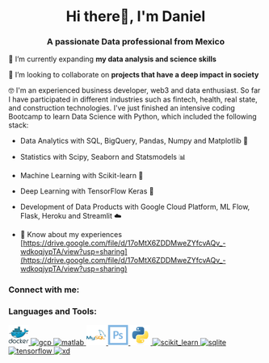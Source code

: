 <h1 align="center">Hi there👋, I'm Daniel</h1>
<h3 align="center">A passionate Data professional from Mexico</h3>

🔭 I’m currently expanding **my data analysis and science skills**

👯 I’m looking to collaborate on **projects that have a deep impact in society**

🤓 I'm an experienced business developer, web3 and data enthusiast. So far I have participated in different industries such as fintech, health, real       state, and construction technologies. I've just finished an intensive coding Bootcamp to learn Data Science with Python, which included the               following stack:

- Data Analytics with SQL, BigQuery, Pandas, Numpy and Matplotlib 🐼
- Statistics with Scipy, Seaborn and Statsmodels 📊
- Machine Learning with Scikit-learn 🤖
- Deep Learning with TensorFlow Keras 👾
- Development of Data Products with Google Cloud Platform, ML Flow, Flask, Heroku and Streamlit ☁️


- 📄 Know about my experiences [https://drive.google.com/file/d/17oMtX6ZDDMweZYfcvAQv_-wdkoqjypTA/view?usp=sharing](https://drive.google.com/file/d/17oMtX6ZDDMweZYfcvAQv_-wdkoqjypTA/view?usp=sharing)

<h3 align="left">Connect with me:</h3>
<p align="left">
</p>

<h3 align="left">Languages and Tools:</h3>
<p align="left"> <a href="https://www.docker.com/" target="_blank" rel="noreferrer"> <img src="https://raw.githubusercontent.com/devicons/devicon/master/icons/docker/docker-original-wordmark.svg" alt="docker" width="40" height="40"/> </a> <a href="https://cloud.google.com" target="_blank" rel="noreferrer"> <img src="https://www.vectorlogo.zone/logos/google_cloud/google_cloud-icon.svg" alt="gcp" width="40" height="40"/> </a> <a href="https://www.mathworks.com/" target="_blank" rel="noreferrer"> <img src="https://upload.wikimedia.org/wikipedia/commons/2/21/Matlab_Logo.png" alt="matlab" width="40" height="40"/> </a> <a href="https://www.mysql.com/" target="_blank" rel="noreferrer"> <img src="https://raw.githubusercontent.com/devicons/devicon/master/icons/mysql/mysql-original-wordmark.svg" alt="mysql" width="40" height="40"/> </a> <a href="https://www.photoshop.com/en" target="_blank" rel="noreferrer"> <img src="https://raw.githubusercontent.com/devicons/devicon/master/icons/photoshop/photoshop-line.svg" alt="photoshop" width="40" height="40"/> </a> <a href="https://www.python.org" target="_blank" rel="noreferrer"> <img src="https://raw.githubusercontent.com/devicons/devicon/master/icons/python/python-original.svg" alt="python" width="40" height="40"/> </a> <a href="https://scikit-learn.org/" target="_blank" rel="noreferrer"> <img src="https://upload.wikimedia.org/wikipedia/commons/0/05/Scikit_learn_logo_small.svg" alt="scikit_learn" width="40" height="40"/> </a> <a href="https://www.sqlite.org/" target="_blank" rel="noreferrer"> <img src="https://www.vectorlogo.zone/logos/sqlite/sqlite-icon.svg" alt="sqlite" width="40" height="40"/> </a> <a href="https://www.tensorflow.org" target="_blank" rel="noreferrer"> <img src="https://www.vectorlogo.zone/logos/tensorflow/tensorflow-icon.svg" alt="tensorflow" width="40" height="40"/> </a> <a href="https://www.adobe.com/products/xd.html" target="_blank" rel="noreferrer"> <img src="https://cdn.worldvectorlogo.com/logos/adobe-xd.svg" alt="xd" width="40" height="40"/> </a> </p>

